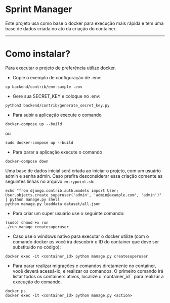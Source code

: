 # Sprint Manager

Este projeto usa como base o docker para execução mais rápida e tem uma base de dados criada no ato da criação do container.

---

# Como instalar?

Para executar o projeto de preferência utilize docker.

- Copie o exemplo de configuração de .env:

```
cp backend/contrib/env-sample .env
```

- Gere sua SECRET_KEY e coloque no .env:

```
python3 backend/contrib/generate_secret_key.py
```

- Para subir a aplicação execute o comando

```
docker-compose up --build
```

ou

```
sudo docker-compose up --build
```

- Para parar a aplicação execute o comando

```
docker-compose down
```

Uma base de dados inicial será criada ao iniciar o projeto, com um usuário admin e senha admin. Caso prefira desconsiderar essa criação comente as seguintes linhas no arquivo `entrypoint.sh`:

```
echo "from django.contrib.auth.models import User; User.objects.create_superuser('admin', 'admin@example.com', 'admin')" | python manage.py shell
python manage.py loaddata dataset/all.json
```

- Para criar um super usuário use o seguinte comando:

```
(sudo) chmod +x run
./run manage createsuperuser
```

- Caso use o windows nativo para executar o docker utilize (com o comando docker ps você irá descobrir o ID do container que deve ser substituido no código):

```
docker exec -it <container_id> python manage.py createsuperuser
```

- Para parar realizar migrações e comandos diretamente no container, você deverá acessá-lo,
  e realizar os comandos. O primeiro comando irá listar todos os containers ativos, localize o `container_id``
  para realizar a execução do comando.

```
docker ps
docker exec -it <container_id> python manage.py <action>
```
